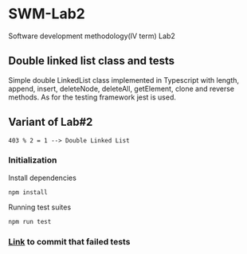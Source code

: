 # SWM-Lab2
Software development methodology(IV term) Lab2

## Double linked list class and tests

Simple double LinkedList class implemented in Typescript with length, append, insert, deleteNode, deleteAll, getElement, clone and reverse methods. As for the testing framework jest is used. 

## Variant of Lab#2
```
403 % 2 = 1 --> Double Linked List
```

### Initialization

Install dependencies
```shell
npm install
```

Running test suites
```shell
npm run test
```

### [Link](https://github.com/akaeyuhi/SWM-Lab2/commit/d1a4df399be3b46d538bf2a79c19b7863fb52cad) to commit that failed tests
